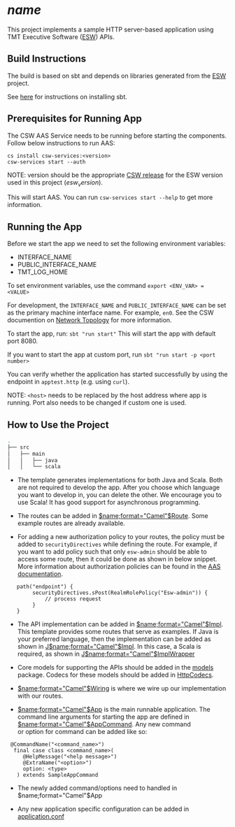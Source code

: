 # $name$

This project implements a sample HTTP server-based application using
TMT Executive Software ([ESW](https://github.com/tmtsoftware/esw)) APIs.

## Build Instructions

The build is based on sbt and depends on libraries generated from the
[ESW](https://github.com/tmtsoftware/esw) project.

See [here](https://www.scala-sbt.org/1.0/docs/Setup.html) for instructions on installing sbt.

## Prerequisites for Running App

The CSW AAS Service needs to be running before starting the components.
Follow below instructions to run AAS:

```
cs install csw-services:<version>
csw-services start --auth
```
NOTE: version should be the appropriate [CSW release](https://github.com/tmtsoftware/csw/releases) for the ESW version used in this project ($esw_version$).

This will start AAS.
You can run `csw-services start --help` to get more information.

## Running the App

Before we start the app we need to set the following environment variables:
* INTERFACE_NAME
* PUBLIC_INTERFACE_NAME
* TMT_LOG_HOME

To set environment variables, use the command `export <ENV_VAR> = <VALUE>`

For development, the `INTERFACE_NAME` and `PUBLIC_INTERFACE_NAME` can be set as the primary machine 
interface name. For example, `en0`.  See the CSW documention on [Network Topology](http://tmtsoftware.github.io/csw/deployment/network-topology.html) for more information.

To start the app, run:
`sbt "run start"`
This will start the app with default port 8080. 

If you want to start the app at custom port,
run `sbt "run start -p <port number>`

You can verify whether the application has started successfully by using the endpoint in `apptest.http` (e.g. using `curl`).

NOTE: `<host>` needs to be replaced by the host address where app is running. Port also needs to be changed 
if custom one is used.

## How to Use the Project
```bash
.
├── src
│   ├── main
│   │   ├── java
│   │   └── scala
```
* The template generates implementations for both Java and Scala. Both are not required to develop the app. 
After you choose which language you want to develop in, you can delete the other. We encourage you to use Scala! 
It has good support for asynchronous programming.

* The routes can be added in [$name;format="Camel"$Route](./src/main/scala/org/tmt/$name;format="lower"$/http/$name;format="Camel"$Route.scala).
Some example routes are already available.

* For adding a new authorization policy to your routes, the policy must be added to `securityDirectives` while defining the route.
For example, if you want to add policy such that only `esw-admin` should be able to access some route, then it could be done as shown
in below snippet. More information about authorization policies can be found in the  [AAS documentation](https://tmtsoftware.github.io/csw/services/aas/csw-aas-http.html#authorization-policies).
```
   path("endpoint") {
        securityDirectives.sPost(RealmRolePolicy("Esw-admin")) {
            // process request
        }
   }
```

* The API implementation can be added in [$name;format="Camel"$Impl](./src/main/scala/org/tmt/$name;format="lower"$/core/$name;format="Camel"$Impl.scala).
This template provides some routes that serve as examples. If Java is your preferred language, then the implementation
can be added as shown in [J$name;format="Camel"$Impl](./src/main/java/org/tmt/$name;format="lower"$/core/J$name;format="Camel"$Impl.java). In this case, a Scala
is required, as shown in [J$name;format="Camel"$ImplWrapper](./src/main/scala/org/tmt/$name;format="lower"$/http/J$name;format="Camel"$ImplWrapper.scala)

* Core models for supporting the APIs should be added in the [models](./src/main/scala/org/tmt/$name;format="lower"$/core/models) package.
Codecs for these models should be added in [HttpCodecs](./src/main/scala/org/tmt/$name;format="lower"$/http/HttpCodecs.scala).

* [$name;format="Camel"$Wiring](./src/main/scala/org/tmt/$name;format="lower"$/$name;format="Camel"$Wiring.scala) is where we wire up our implementation with our routes.

* [$name;format="Camel"$App](./src/main/scala/org/tmt/$name;format="lower"$/$name;format="Camel"$App.scala) is the main runnable application. The command line arguments 
for starting the app are defined in [$name;format="Camel"$AppCommand](./src/main/scala/org/tmt/$name;format="lower"$/$name;format="Camel"$AppCommand.scala). Any new command  
or option for command can be added like so:
```
 @CommandName("<command_name>")
  final case class <command_name>(
     @HelpMessage("<help message>")
     @ExtraName("<option>")
     option: <type>
   ) extends SampleAppCommand
```
* The newly added command/options need to handled in $name;format="Camel"$App

* Any new application specific configuration can be added in [application.conf](./src/main/resources/application.conf)
